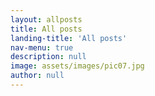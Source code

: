 ```yaml
---
layout: allposts
title: All posts
landing-title: 'All posts'
nav-menu: true
description: null
image: assets/images/pic07.jpg
author: null
---
```

